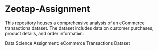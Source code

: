 # Zeotap-Assignment

This repository houses a comprehensive analysis of an eCommerce transactions dataset. The dataset includes data on customer purchases, product details, and order information.

Data Science Assignment: eCommerce Transactions Dataset
